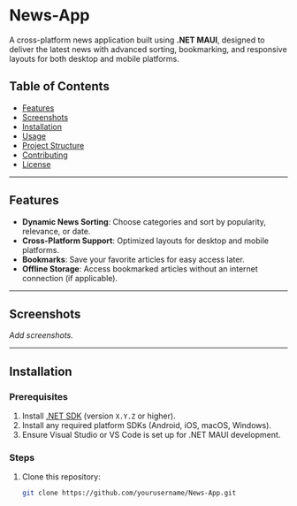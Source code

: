 # News-App

A cross-platform news application built using **.NET MAUI**, designed to deliver the latest news with advanced sorting, bookmarking, and responsive layouts for both desktop and mobile platforms.

## Table of Contents

- [Features](#features)
- [Screenshots](#screenshots)
- [Installation](#installation)
- [Usage](#usage)
- [Project Structure](#project-structure)
- [Contributing](#contributing)
- [License](#license)

---

## Features

- **Dynamic News Sorting**: Choose categories and sort by popularity, relevance, or date.
- **Cross-Platform Support**: Optimized layouts for desktop and mobile platforms.
- **Bookmarks**: Save your favorite articles for easy access later.
- **Offline Storage**: Access bookmarked articles without an internet connection (if applicable).

---

## Screenshots

_Add screenshots._

---

## Installation

### Prerequisites

1. Install [.NET SDK](https://dotnet.microsoft.com/download) (version `X.Y.Z` or higher).
2. Install any required platform SDKs (Android, iOS, macOS, Windows).
3. Ensure Visual Studio or VS Code is set up for .NET MAUI development.

### Steps

1. Clone this repository:
   ```bash
   git clone https://github.com/yourusername/News-App.git
